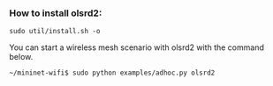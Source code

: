 ### How to install olsrd2: 

```sudo util/install.sh -o```


You can start a wireless mesh scenario with olsrd2 with the command below.

```
~/mininet-wifi$ sudo python examples/adhoc.py olsrd2
```
